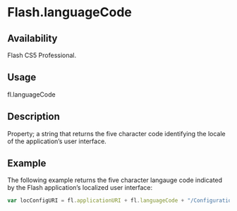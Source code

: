 # Flash.languageCode

## Availability

Flash CS5 Professional.

## Usage

fl.languageCode

## Description

Property; a string that returns the five character code identifying the locale of the application’s user interface.

## Example

The following example returns the five character langauge code indicated by the Flash application’s localized user interface:

```javascript
var locConfigURI = fl.applicationURI + fl.languageCode + "/Configuration";
```
